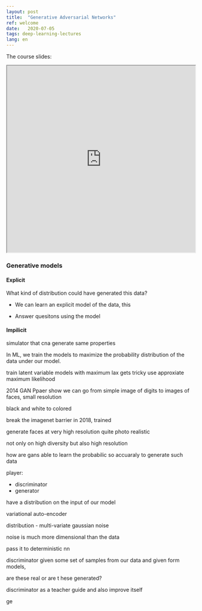 ```yaml
---
layout: post
title:  "Generative Adversarial Networks"
ref: welcome
date:   2020-07-05
tags: deep-learning-lectures
lang: en
---
```



The course slides:

<iframe src="https://storage.googleapis.com/deepmind-media/UCLxDeepMind_2020/L9%20-%20UCLxDeepMind%20DL2020.pdf" width="100%" height="500em"></iframe>

### Generative models

#### Explicit
What kind of distribution could have generated this data?

- We can learn an explicit model of the data, this

- Answer quesitons using the model

#### Impilicit

simulator that cna generate same properties 

In ML, we train the models to maximize the probability distribution of the data under our model. 

train latent variable models with maximum lax
gets tricky
use approxiate maximum likelihood

2014 GAN Ppaer show we can go from simple image of digits to images of faces, small resolution

black and white to colored

break the imagenet barrier in 2018, trained 

generate faces at very high resolution
quite photo realistic

not only on high diversity but also  high resolution

how are gans able to learn the probabilic so accuaraly to generate such data

player:
- discriminator
- generator

have a distribution on the input of  our model

variational auto-encoder 

distribution - multi-variate gaussian noise

noise is much more dimensional than the data

pass it to deterministic nn

discriminator
given some set of samples from our data and given form models,

are these real  or are t
hese generated?

discriminator as a teacher
guide and also improve itself

ge